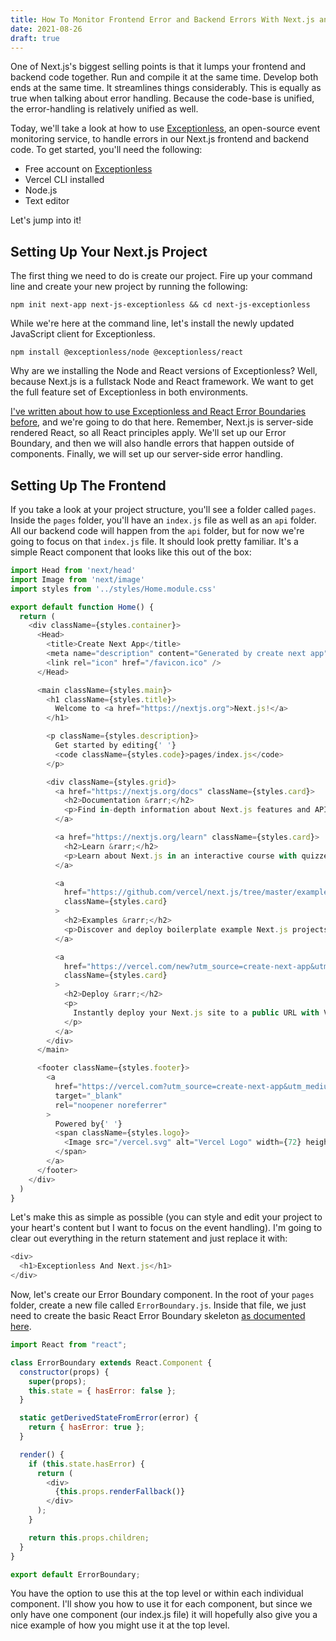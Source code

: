 ```yaml
---
title: How To Monitor Frontend Error and Backend Errors With Next.js and Exceptionless
date: 2021-08-26
draft: true
---
```


One of Next.js's biggest selling points is that it lumps your frontend and backend code together. Run and compile it at the same time. Develop both ends at the same time. It streamlines things considerably. This is equally as true when talking about error handling. Because the code-base is unified, the error-handling is relatively unified as well. 

Today, we'll take a look at how to use [Exceptionless](https://exceptionless.com), an open-source event monitoring service, to handle errors in our Next.js frontend and backend code. To get started, you'll need the following: 

* Free account on [Exceptionless](https://exceptionless.com)
* Vercel CLI installed
* Node.js
* Text editor

Let's jump into it!

## Setting Up Your Next.js Project 

The first thing we need to do is create our project. Fire up your command line and create your new project by running the following: 

```
npm init next-app next-js-exceptionless && cd next-js-exceptionless
```

While we're here at the command line, let's install the newly updated JavaScript client for Exceptionless. 

```
npm install @exceptionless/node @exceptionless/react
```

Why are we installing the Node and React versions of Exceptionless? Well, because Next.js is a fullstack Node and React framework. We want to get the full feature set of Exceptionless in both environments. 

[I've written about how to use Exceptionless and React Error Boundaries before](./2021-08-16-how-to-use-error-boundaries-in-react.md), and we're going to do that here. Remember, Next.js is server-side rendered React, so all React principles apply. We'll set up our Error Boundary, and then we will also handle errors that happen outside of components. Finally, we will set up our server-side error handling. 

## Setting Up The Frontend

If you take a look at your project structure, you'll see a folder called `pages`. Inside the `pages` folder, you'll have an `index.js` file as well as an `api` folder. All our backend code will happen from the `api` folder, but for now we're going to focus on that `index.js` file. It should look pretty familiar. It's a simple React component that looks like this out of the box: 

```js
import Head from 'next/head'
import Image from 'next/image'
import styles from '../styles/Home.module.css'

export default function Home() {
  return (
    <div className={styles.container}>
      <Head>
        <title>Create Next App</title>
        <meta name="description" content="Generated by create next app" />
        <link rel="icon" href="/favicon.ico" />
      </Head>

      <main className={styles.main}>
        <h1 className={styles.title}>
          Welcome to <a href="https://nextjs.org">Next.js!</a>
        </h1>

        <p className={styles.description}>
          Get started by editing{' '}
          <code className={styles.code}>pages/index.js</code>
        </p>

        <div className={styles.grid}>
          <a href="https://nextjs.org/docs" className={styles.card}>
            <h2>Documentation &rarr;</h2>
            <p>Find in-depth information about Next.js features and API.</p>
          </a>

          <a href="https://nextjs.org/learn" className={styles.card}>
            <h2>Learn &rarr;</h2>
            <p>Learn about Next.js in an interactive course with quizzes!</p>
          </a>

          <a
            href="https://github.com/vercel/next.js/tree/master/examples"
            className={styles.card}
          >
            <h2>Examples &rarr;</h2>
            <p>Discover and deploy boilerplate example Next.js projects.</p>
          </a>

          <a
            href="https://vercel.com/new?utm_source=create-next-app&utm_medium=default-template&utm_campaign=create-next-app"
            className={styles.card}
          >
            <h2>Deploy &rarr;</h2>
            <p>
              Instantly deploy your Next.js site to a public URL with Vercel.
            </p>
          </a>
        </div>
      </main>

      <footer className={styles.footer}>
        <a
          href="https://vercel.com?utm_source=create-next-app&utm_medium=default-template&utm_campaign=create-next-app"
          target="_blank"
          rel="noopener noreferrer"
        >
          Powered by{' '}
          <span className={styles.logo}>
            <Image src="/vercel.svg" alt="Vercel Logo" width={72} height={16} />
          </span>
        </a>
      </footer>
    </div>
  )
}
```

Let's make this as simple as possible (you can style and edit your project to your heart's content but I want to focus on the event handling). I'm going to clear out everything in the return statement and just replace it with: 

```js
<div>
  <h1>Exceptionless And Next.js</h1>
</div>
```

Now, let's create our Error Boundary component. In the root of your `pages` folder, create a new file called `ErrorBoundary.js`. Inside that file, we just need to create the basic React Error Boundary skeleton [as documented here](https://reactjs.org/docs/error-boundaries.html). 

```js
import React from "react";

class ErrorBoundary extends React.Component {
  constructor(props) {
    super(props);
    this.state = { hasError: false };
  }

  static getDerivedStateFromError(error) {
    return { hasError: true };
  }

  render() {
    if (this.state.hasError) {
      return (
        <div>
          {this.props.renderFallback()}
        </div>
      );
    }

    return this.props.children;
  }
}

export default ErrorBoundary;
```

You have the option to use this at the top level or within each individual component. I'll show you how to use it for each component, but since we only have one component (our index.js file) it will hopefully also give you a nice example of how you might use it at the top level. 

